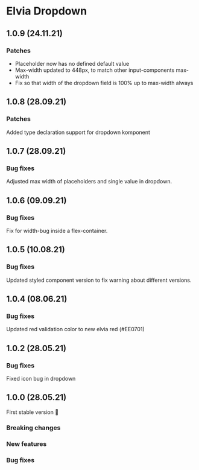 # Elvia Dropdown

## 1.0.9 (24.11.21)

### Patches

- Placeholder now has no defined default value
- Max-width updated to 448px, to match other input-components max-width
- Fix so that width of the dropdown field is 100% up to max-width always

## 1.0.8 (28.09.21)

### Patches

Added type declaration support for dropdown komponent

## 1.0.7 (28.09.21)

### Bug fixes

Adjusted max width of placeholders and single value in dropdown.

## 1.0.6 (09.09.21)

### Bug fixes

Fix for width-bug inside a flex-container.

## 1.0.5 (10.08.21)

### Bug fixes

Updated styled component version to fix warning about different versions.

## 1.0.4 (08.06.21)

### Bug fixes

Updated red validation color to new elvia red (#EE0701)

## 1.0.2 (28.05.21)

### Bug fixes

Fixed icon bug in dropdown

## 1.0.0 (28.05.21)

First stable version :tada:

### Breaking changes

### New features

### Bug fixes
